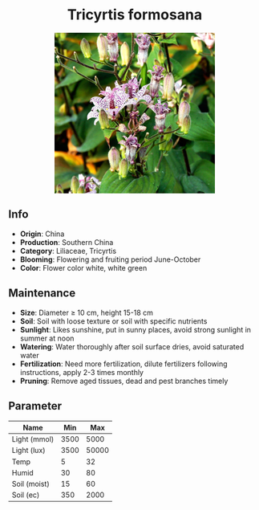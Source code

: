 <h1 align='center'>Tricyrtis formosana</h1>
<p align="center">
    <img 
        align='center'
        width='320'
        src="../images/tricyrtis formosana.png" 
        alt='Tricyrtis formosana' />
</p>

## Info

 - **Origin**: China
 - **Production**: Southern China
 - **Category**: Liliaceae, Tricyrtis
 - **Blooming**: Flowering and fruiting period June-October
 - **Color**: Flower color white, white green

## Maintenance

 - **Size**: Diameter ≥ 10 cm, height 15-18 cm
 - **Soil**: Soil with loose texture or soil with specific nutrients
 - **Sunlight**: Likes sunshine, put in sunny places, avoid strong sunlight in summer at noon
 - **Watering**: Water thoroughly after soil surface dries, avoid saturated water
 - **Fertilization**: Need more fertilization, dilute fertilizers following instructions, apply 2-3 times monthly
 - **Pruning**: Remove aged tissues, dead and pest branches timely

## Parameter

| Name         | Min  | Max   |
|--------------|------|-------|
| Light (mmol) | 3500 | 5000  |
| Light (lux)  | 3500 | 50000 |
| Temp         | 5    | 32    |
| Humid        | 30   | 80    |
| Soil (moist) | 15   | 60    |
| Soil (ec)    | 350  | 2000  |